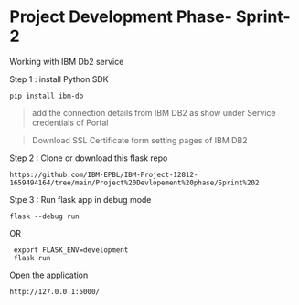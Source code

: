# Project Development Phase- Sprint-2

Working with IBM Db2 service 

Step 1 : install Python SDK 

```
pip install ibm-db
```

> add the connection details from IBM DB2 as show under Service credentials of Portal

> Download SSL Certificate form setting pages of IBM DB2


Step 2 : Clone or download this flask repo

```
https://github.com/IBM-EPBL/IBM-Project-12812-1659494164/tree/main/Project%20Devlopement%20phase/Sprint%202
```

Stpe 3 : Run flask app in debug mode 

```
flask --debug run
```

OR 

```
 export FLASK_ENV=development
 flask run

```

Open the application

```
http://127.0.0.1:5000/


